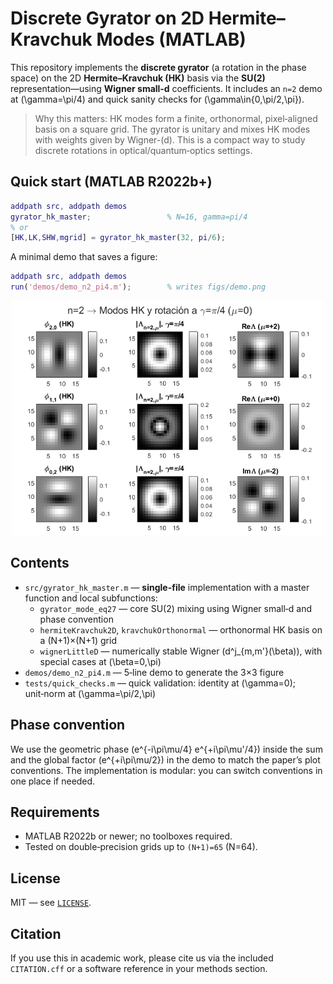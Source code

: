 # Discrete Gyrator on 2D Hermite–Kravchuk Modes (MATLAB)

This repository implements the **discrete gyrator** (a rotation in the phase space) on the 2D **Hermite–Kravchuk (HK)** basis via the **SU(2)** representation—using **Wigner small‑d** coefficients. It includes an `n=2` demo at \(\gamma=\pi/4\) and quick sanity checks for \(\gamma\in\{0,\pi/2,\pi\}\).

> Why this matters: HK modes form a finite, orthonormal, pixel‑aligned basis on a square grid. The gyrator is unitary and mixes HK modes with weights given by Wigner-\(d\). This is a compact way to study discrete rotations in optical/quantum‑optics settings.

## Quick start (MATLAB R2022b+)
```matlab
addpath src, addpath demos
gyrator_hk_master;                 % N=16, gamma=pi/4
% or
[HK,LK,SHW,mgrid] = gyrator_hk_master(32, pi/6);
```

A minimal demo that saves a figure:
```matlab
addpath src, addpath demos
run('demos/demo_n2_pi4.m');        % writes figs/demo.png
```

<p align="center">
  <img src="figs/demo.png" alt="HK n=2 gyration demo" width="500"/>
</p>

## Contents
- `src/gyrator_hk_master.m` — **single-file** implementation with a master function and local subfunctions:
  - `gyrator_mode_eq27` — core SU(2) mixing using Wigner small‑d and phase convention
  - `hermiteKravchuk2D`, `kravchukOrthonormal` — orthonormal HK basis on a (N+1)×(N+1) grid
  - `wignerLittleD` — numerically stable Wigner \(d^j_{m,m'}(\beta)\), with special cases at \(\beta=0,\pi\)
- `demos/demo_n2_pi4.m` — 5‑line demo to generate the 3×3 figure
- `tests/quick_checks.m` — quick validation: identity at \(\gamma=0\); unit‑norm at \(\gamma=\pi/2,\pi\)

## Phase convention
We use the geometric phase \(e^{-i\pi\mu/4} e^{+i\pi\mu'/4}\) inside the sum and the global factor \(e^{+i\pi\mu/2}\) in the demo to match the paper’s plot conventions. The implementation is modular: you can switch conventions in one place if needed.

## Requirements
- MATLAB R2022b or newer; no toolboxes required.
- Tested on double‑precision grids up to `(N+1)=65` (N=64).

## License
MIT — see [`LICENSE`](LICENSE).

## Citation
If you use this in academic work, please cite us via the included `CITATION.cff` or a software reference in your methods section.

